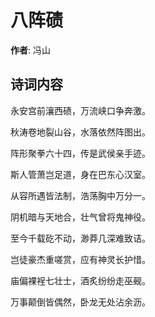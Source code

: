 # 八阵碛

**作者**: 冯山

## 诗词内容

永安宫前瀼西碛，万流峡口争奔激。

秋涛卷地裂山谷，水落依然阵图出。

阵形聚拳六十四，传是武侯亲手迹。

斯人管萧岂足道，身在巴东心汉室。

从容所遇皆法制，浩荡胸中万分一。

阴机暗与天地合，壮气曾将鬼神役。

至今千载矻不动，渺莽几深难致诘。

岂徒豪杰重嗟赏，应有神灵长护惜。

庙偏裸裎七壮士，酒炙纷纷走巫觋。

万事颠倒皆偶然，卧龙无处沾余沥。

